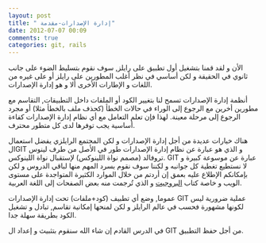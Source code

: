 ```yaml
---
layout: post
title: " إدارة الإصدارات-مقدمة"
date: 2012-07-07 00:09
comments: true
categories: git, rails
---
```


الأن و لقد قمنا بتشغيل أول تطبيق على رايلز, سوف نقوم بتسليط الضوء على جانب ثانوي في الحقيقة و لكن أساسي في نظر أغلب المطورين على رايلز أو على غيره من اللغات و الإطارات الأخرى ألا و هو إدارة الإصدارات.

أنظمة إدارة الإصدارات تسمح لنا بتغيير الكود أو الملفات داخل التطبيقات, التقاسم مع مطورين أخرين مع الرجوع إلى الوراء في حالات الخطأ (كحذف ملف بالخطأ مثلا) أو مجرد الرجوع إلى مرحلة معينة. لهذا فإن تعلم التعامل مع أي نظام إدارة الإصدارات كفاءة أساسية يجب توفرها لدى كل متطور محترف.

هناك خيارات عديدة من أجل إدارة الإصدارات و لكن المجتمع الرايلزي يفضل استعمال الGIT و الذي هو عبارة عن نظام إدارة الإصدارات طور في الأصل من طرف لينوس تروفالد (مصمم نواة اللينوكس) لإستقبال نواة اللينوكس. GIT عبارة عن موسوعة كبيرة و لا نستطيع تغطية كل جوانبه و لكننا سوف نقوم بسرد المهم منها لباقي الدروس و لكن بإمكانكم الإطلاع عليه بعمق إن أردتم من خلال الموارد الكثيرة المتواجدة على مستوى الويب و خاصة كتاب [البروجيت](http://git-scm.com/book/ar) و الذي تُرجمت منه بعض الصفحات إلى اللغة العربية.

عموما, وضع أي تطبيف (كود+ملفات) تحت إدارة الإصدارات GIT عملية ضرورية ليس لكونها مشهورة فحسب في عالم الرايلز و لكن لمنحها إمكانية تقاسم, تبادل و تشغيل الكود بطريقة سهلة جدا.

في الدرس القادم إن شاء الله سنقوم بتثبيث و إعداد ال GIT من أجل حفظ التطبيق.
